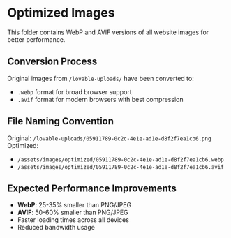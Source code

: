 
# Optimized Images

This folder contains WebP and AVIF versions of all website images for better performance.

## Conversion Process

Original images from `/lovable-uploads/` have been converted to:
- `.webp` format for broad browser support
- `.avif` format for modern browsers with best compression

## File Naming Convention

Original: `/lovable-uploads/05911789-0c2c-4e1e-ad1e-d8f2f7ea1cb6.png`
Optimized: 
- `/assets/images/optimized/05911789-0c2c-4e1e-ad1e-d8f2f7ea1cb6.webp`
- `/assets/images/optimized/05911789-0c2c-4e1e-ad1e-d8f2f7ea1cb6.avif`

## Expected Performance Improvements

- **WebP**: 25-35% smaller than PNG/JPEG
- **AVIF**: 50-60% smaller than PNG/JPEG
- Faster loading times across all devices
- Reduced bandwidth usage
